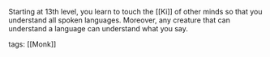 Starting at 13th level, you learn to touch the [[Ki]] of other minds so that you understand all spoken languages. Moreover, any creature that can understand a language can understand what you say.

tags: [[Monk]]